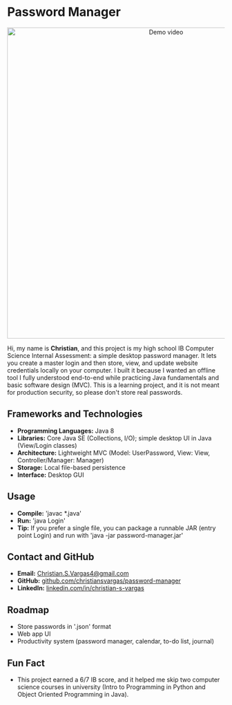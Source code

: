 # Password Manager

<p align="center">
  <a href="https://youtu.be/6-agSZg3kaE?si=QiSu0wRAUfEUP7ZJ">
    <img src="https://i.ytimg.com/vi/6-agSZg3kaE?si=QiSu0wRAUfEUP7ZJ/hqdefault.jpg" alt="Demo video" width="720">
  </a>
</p>

Hi, my name is **Christian**, and this project is my high school IB Computer Science Internal Assessment: a simple desktop password manager. It lets you create a master login and then store, view, and update website credentials locally on your computer. I built it because I wanted an offline tool I fully understood end-to-end while practicing Java fundamentals and basic software design (MVC). This is a learning project, and it is not meant for production security, so please don't store real passwords.

## Frameworks and Technologies
- **Programming Languages:** Java 8
- **Libraries:** Core Java SE (Collections, I/O); simple desktop UI in Java (View/Login classes)
- **Architecture:** Lightweight MVC (Model: UserPassword, View: View, Controller/Manager: Manager)
- **Storage:** Local file-based persistence
- **Interface:** Desktop GUI

## Usage
- **Compile:** 'javac *.java'
- **Run:** 'java Login'
- **Tip:** If you prefer a single file, you can package a runnable JAR (entry point Login) and run with 'java -jar password-manager.jar'

## Contact and GitHub
- **Email:** Christian.S.Vargas4@gmail.com
- **GitHub:** [github.com/christiansvargas/password-manager](https://github.com/christiansvargas/password-manager)
- **LinkedIn:** [linkedin.com/in/christian-s-vargas](https://www.linkedin.com/in/christian-s-vargas)

## Roadmap
- Store passwords in '.json' format
- Web app UI
- Productivity system (password manager, calendar, to-do list, journal)

## Fun Fact
- This project earned a 6/7 IB score, and it helped me skip two computer science courses in university (Intro to Programming in Python and Object Oriented Programming in Java).
